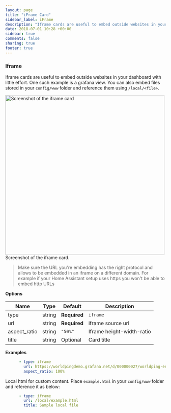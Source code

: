 ```yaml
---
layout: page
title: "iFrame Card"
sidebar_label: iFrame
description: "Iframe cards are useful to embed outside websites in your dashboard with little effort. One such example is a grafana view."
date: 2018-07-01 10:28 +00:00
sidebar: true
comments: false
sharing: true
footer: true
---
```


### Iframe

Iframe cards are useful to embed outside websites in your dashboard with little effort. One such example is a grafana view. You can also embed files stored in your `config/www` folder and reference them using `/local/<file>`.

<p class='img'>
<img width="500" src='/images/lovelace/lovelace_iframe.png' alt='Screenshot of the iframe card'>
Screenshot of the iframe card.
</p>

> Make sure the URL you're embedding has the right protocol and allows to be embedded in an iframe on a different domain. For example if your Home Assistant setup uses https you won't be able to embed http URLs

**Options**

| Name | Type | Default | Description
| ---- | ---- | ------- | -----------
| type | string | **Required** | `iframe`
| url | string | **Required** | iframe source url
| aspect_ratio | string | `"50%"` | Iframe height-width-ratio
| title | string | Optional | Card title

**Examples**

```yaml
      - type: iframe
        url: https://worldpingdemo.grafana.net/d/000000027/worldping-endpoint-summary?var-endpoint=www_amazon_com&var-probe=All&panelId=2&fullscreen&orgId=3&theme=light
        aspect_ratio: 100%
```

Local html for custom content. Place `example.html` in your `config/www` folder and reference it as below:
```yaml
      - type: iframe
        url: /local/example.html
        title: Sample local file
```
